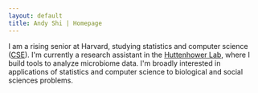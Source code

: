 ```yaml
---
layout: default
title: Andy Shi | Homepage
---
```



I am a rising senior at Harvard, studying statistics and computer science
([CSE](http://www.seas.harvard.edu/programs/graduate/computational-science-and-engineering/master-of-science-in-cse)).
I'm currently a research assistant in the [Huttenhower
Lab](http://huttenhower.sph.harvard.edu/), where I build tools to analyze
microbiome data. I'm broadly interested in applications of statistics and
computer science to biological and social sciences problems. 
